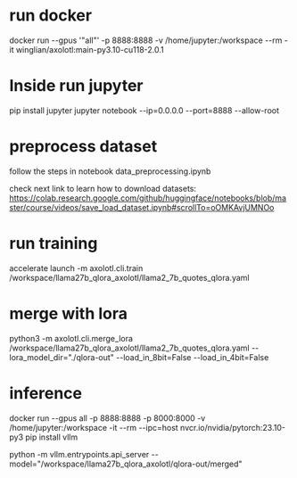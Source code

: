 # run docker

docker run --gpus '"all"' -p 8888:8888 -v /home/jupyter:/workspace --rm -it winglian/axolotl:main-py3.10-cu118-2.0.1

# Inside run jupyter
pip install jupyter
jupyter notebook --ip=0.0.0.0 --port=8888 --allow-root


# preprocess dataset
follow the steps in notebook data_preprocessing.ipynb

check next link to learn how to download datasets:
https://colab.research.google.com/github/huggingface/notebooks/blob/master/course/videos/save_load_dataset.ipynb#scrollTo=oOMKAvjUMNOo


# run training 

accelerate launch -m axolotl.cli.train /workspace/llama27b_qlora_axolotl/llama2_7b_quotes_qlora.yaml



# merge with lora
python3 -m axolotl.cli.merge_lora /workspace/llama27b_qlora_axolotl/llama2_7b_quotes_qlora.yaml --lora_model_dir="./qlora-out" --load_in_8bit=False --load_in_4bit=False


# inference
docker run --gpus all -p 8888:8888 -p 8000:8000 -v /home/jupyter:/workspace -it --rm --ipc=host nvcr.io/nvidia/pytorch:23.10-py3
pip install vllm


 python -m vllm.entrypoints.api_server --model="/workspace/llama27b_qlora_axolotl/qlora-out/merged"